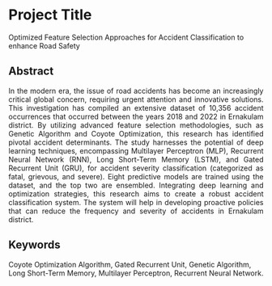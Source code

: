 # Project Title

Optimized Feature Selection Approaches for Accident Classification to enhance Road Safety

## Abstract
<p align = "justify">
In the modern era, the issue of road accidents has become an increasingly critical global concern, requiring urgent attention and innovative solutions. This investigation has compiled an extensive dataset of 10,356 accident occurrences that occurred between the years 2018 and 2022 in Ernakulam district. By utilizing advanced feature selection methodologies, such as Genetic Algorithm and Coyote Optimization, this research has identified pivotal accident determinants. The study harnesses the potential of deep learning techniques, encompassing Multilayer Perceptron (MLP), Recurrent Neural Network (RNN), Long Short-Term Memory (LSTM), and Gated Recurrent Unit (GRU), for accident severity classification (categorized as fatal, grievous, and severe). Eight predictive models are trained using the dataset, and the top two are ensembled. Integrating deep learning and optimization strategies, this research aims to create a robust accident classification system. The system will help in developing proactive policies that can reduce the frequency and severity of accidents in Ernakulam district.
</p>

## Keywords

Coyote Optimization Algorithm, Gated Recurrent Unit, Genetic Algorithm, Long Short-Term Memory, Multilayer Perceptron, Recurrent Neural Network.
  
